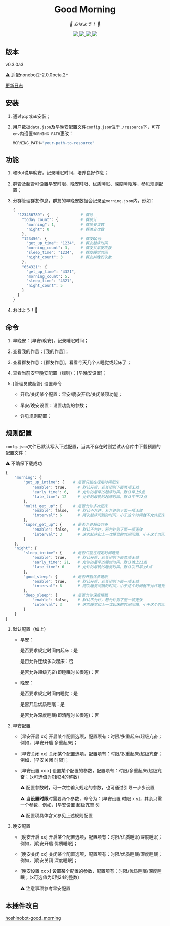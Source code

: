 <div align="center">

# Good Morning

<!-- prettier-ignore-start -->
<!-- markdownlint-disable-next-line MD036 -->
_🌈 おはよう！ 🌈_
<!-- prettier-ignore-end -->

</div>
<p align="center">
  
  <a href="https://github.com/MinatoAquaCrews/nonebot_plugin_morning/blob/beta/LICENSE">
    <img src="https://img.shields.io/github/license/MinatoAquaCrews/nonebot_plugin_morning?color=blue">
  </a>
  
  <a href="https://github.com/nonebot/nonebot2">
    <img src="https://img.shields.io/badge/nonebot2-2.0.0beta.2+-green">
  </a>
  
  <a href="https://github.com/MinatoAquaCrews/nonebot_plugin_morning/releases/tag/v0.3.0a3">
    <img src="https://img.shields.io/github/v/release/MinatoAquaCrews/nonebot_plugin_morning?color=orange&include_prereleases">
  </a>

  <a href="https://www.codefactor.io/repository/github/MinatoAquaCrews/nonebot_plugin_morning">
    <img src="https://img.shields.io/codefactor/grade/github/MinatoAquaCrews/nonebot_plugin_morning/main?color=red">
  </a>
  
</p>

</p>

## 版本

v0.3.0a3

⚠ 适配nonebot2-2.0.0beta.2+

[更新日志](https://github.com/MinatoAquaCrews/nonebot_plugin_morning/releases/tag/v0.3.0a3)

## 安装

1. 通过`pip`或`nb`安装；

2. 用户数据`data.json`及早晚安配置文件`config.json`位于`./resource`下，可在`env`内设置`MORNING_PATH`更改：

    ```python
    MORNING_PATH="your-path-to-resource"
    ```

## 功能

1. 和Bot说早晚安，记录睡眠时间，培养良好作息；

2. 群管及超管可设置早安时限、晚安时限、优质睡眠、深度睡眠等，参见规则配置；

3. 分群管理群友作息，群友的早晚安数据会记录至`morning.json`内，形如：

    ``` python
    {
      "123456789": {              # 群号
        "today_count": {          # 群统计
          "morning": 1,           # 群早安次数
          "night": 0              # 群晚安次数
        },
        "123456": {               # 群友QQ号
          "get_up_time": "1234",  # 群友起床时间
          "morning_count": 3,     # 群友共早安次数
          "sleep_time": "1234",   # 群友睡觉时间
          "night_count": 3        # 群友共晚安次数
        },
        "654321": {
          "get_up_time": "4321",
          "morning_count": 5,
          "sleep_time": "4321",
          "night_count": 5 
        }
      }
    }
    ```

4. おはよう！🌈

## 命令

1. 早晚安：[早安/晚安]，记录睡眠时间；

2. 查看我的作息：[我的作息]；

3. 查看群友作息：[群友作息]，看看今天几个人睡觉或起床了；

4. 查看当前安早晚安配置（规则）：[早晚安设置]；

5. [管理员或超管] 设置命令

    - 开启/关闭某个配置：早安/晚安开启/关闭某项功能；

    - 早安/晚安设置：设置功能的参数；

    - 详见规则配置；

## 规则配置

`confg.json`文件已默认写入下述配置，当其不存在时则尝试从仓库中下载预置的配置文件：

⚠ 不确保下载成功

```python
{
	"morning": {
		"get_up_intime": {    # 是否只能在规定时间起床
			"enable": true,     # 默认开启，若关闭则下面两项无效
			"early_time": 6,    # 允许的最早的起床时间，默认早上6点
			"late_time": 12     # 允许的最晚的起床时间，默认中午12点
		},
		"multi_get_up": {     # 是否允许多次起床
			"enable": false,    # 默认不允许，若允许则下面一项无效
			"interval": 6       # 两次起床间隔的时间，小于这个时间就不允许起床
		},
		"super_get_up": {     # 是否允许超级亢奋
			"enable": false,    # 默认不允许，若允许则下面一项无效
			"interval": 3       # 这次起床和上一次睡觉的时间间隔，小于这个时间就不允许起床，不怕猝死？给我睡！
		}
	},
	"night": {
		"sleep_intime": {     # 是否只能在规定时间睡觉
			"enable": true,     # 默认开启，若关闭则下面两项无效
			"early_time": 21,   # 允许的最早的睡觉时间，默认晚上21点
			"late_time": 6      # 允许的最晚的睡觉时间，默认次日早上6点
		},
		"good_sleep": {       # 是否开启优质睡眠
			"enable": true,     # 默认开启，若关闭则下面一项无效
			"interval": 6       # 两次睡觉间隔的时间，小于这个时间就不允许睡觉
		},
		"deep_sleep": {       # 是否允许深度睡眠
			"enable": false,    # 默认不允许，若允许则下面一项无效
			"interval": 3       # 这次睡觉和上一次起床的时间间隔，小于这个时间就不允许睡觉，睡个锤子，快起床！
		}
	}
}
```

1. 默认配置（如上）

    - 早安：

      是否要求规定时间内起床：是

      是否允许连续多次起床：否

      是否允许超级亢奋(即睡眠时长很短)：否

    - 晚安：

      是否要求规定时间内睡觉：是

      是否开启优质睡眠：是
      
      是否允许深度睡眠(即清醒时长很短)：否

2. 早安配置
    
    - [早安开启 xx] 开启某个配置选项，配置项有：时限/多重起床/超级亢奋；例如，[早安开启 多重起床]；
    
    - [早安关闭 xx] 关闭某个配置选项，配置项有：时限/多重起床/超级亢奋；例如，[早安关闭 时限]；
    
    - [早安设置 xx x] 设置某个配置的参数，配置项有：时限/多重起床/超级亢奋；（x可选值为0到24的整数）
      
      ⚠ 配置参数时，可一次性输入规定的参数，也可通过引导一步步设置
	  
	  ⚠ 当**设置时限**时需要两个参数，命令为：[早安设置 时限 x y]，其余只需一个参数，例如，[早安设置 超级亢奋 5]

	  ⚠ 配置项具体含义参见上述规则配置

3. 晚安配置
    
    - [晚安开启 xx] 开启某个配置选项，配置项有：时限/优质睡眠/深度睡眠；例如，[晚安开启 优质睡眠]；
    
    - [晚安关闭 xx] 关闭某个配置选项，配置项有：时限/优质睡眠/深度睡眠；例如，[晚安关闭 深度睡眠]；
    
    - [晚安设置 xx x] 设置某个配置的参数，配置项有：时限/优质睡眠/深度睡眠；（x可选值为0到24的整数）
      
      ⚠ 注意事项参考早安配置

## 本插件改自

[hoshinobot-good_morning](https://github.com/azmiao/good_morning)
